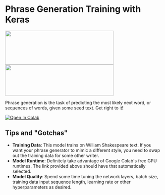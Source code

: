 # Phrase Generation Training with Keras
<img src="https://s3.amazonaws.com/keras.io/img/keras-logo-2018-large-1200.png" width="350" height="110"> <img src="https://skafos.ai/wp-content/uploads/2019/05/skafos_horizontal_on_white_beta@1x.svg" width="350" height="100">

Phrase generation is the task of predicting the most likely next word, or sequences of words, given some seed text. Get right to it!

[![Open In Colab](https://colab.research.google.com/assets/colab-badge.svg)](https://colab.research.google.com/github/skafos/example-ml-apps/blob/master/TensorFlow/tflite/ios/model-building/more_pets_tflite.ipynb)

## Tips and "Gotchas"
-  **Training Data**: This model trains on William Shakespeare text. If you want your phrase generator to mimic a different style, you need to swap out the training data for some other writer.
-  **Model Runtime**: Definitely take advantage of Google Colab's free GPU runtimes. The link provided above should have that automatically selected.
-  **Model Quality**: Spend some time tuning the network layers, batch size, training data input sequence length, learning rate or other hyperparameters as desired.
